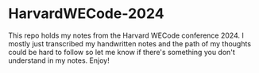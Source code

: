 # HarvardWECode-2024

This repo holds my notes from the Harvard WECode conference 2024. I mostly just transcribed my handwritten notes and the path of my thoughts could be hard to follow so let me know if there's something you don't understand in my notes. Enjoy!